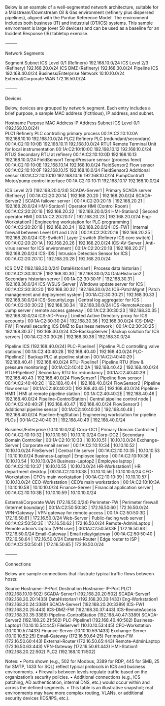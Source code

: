 Below is an example of a well-segmented network architecture, suitable for a Midstream/Downstream Oil & Gas environment (refinery plus dispersed pipelines), aligned with the Purdue Reference Model. The environment includes both business (IT) and industrial (OT/ICS) systems. This sample environment is large (over 50 devices) and can be used as a baseline for an Incident Response (IR) tabletop exercise.

⸻

Network Segments

Segment	Subnet
ICS Level 0/1 (Refinery)	192.168.10.0/24
ICS Level 2/3 (Refinery)	192.168.20.0/24
ICS DMZ (Refinery)	192.168.30.0/24
Pipeline ICS	192.168.40.0/24
Business/Enterprise Network	10.10.10.0/24
External/Corporate WAN	172.16.50.0/24



⸻

Devices

Below, devices are grouped by network segment. Each entry includes a brief purpose, a sample MAC address (fictitious), IP address, and subnet.

Hostname	Purpose	MAC Address	IP Address	Subnet
ICS Level 0/1 (192.168.10.0/24)				
PLC1	Refinery PLC controlling primary process	00:1A:C2:10:10:0A	192.168.10.10	192.168.10.0/24
PLC2	Refinery PLC (redundant/secondary)	00:1A:C2:10:10:0B	192.168.10.11	192.168.10.0/24
RTU1	Remote Terminal Unit for local instrumentation	00:1A:C2:10:10:0C	192.168.10.12	192.168.10.0/24
RTU2	Secondary RTU at refinery	00:1A:C2:10:10:0D	192.168.10.13	192.168.10.0/24
FieldSensor1	Temp/Pressure sensor (process feed)	00:1A:C2:10:10:0E	192.168.10.14	192.168.10.0/24
FieldSensor2	Flow sensor	00:1A:C2:10:10:0F	192.168.10.15	192.168.10.0/24
FieldSensor3	Additional sensor	00:1A:C2:10:10:10	192.168.10.16	192.168.10.0/24
PumpControl1	Motor/pump control interface	00:1A:C2:10:10:11	192.168.10.17	192.168.10.0/24

ICS Level 2/3 (192.168.20.0/24)
SCADA-Server1           | Primary SCADA server (Refinery)                  | 00:1A:C2:20:20:14 | 192.168.20.20   | 192.168.20.0/24
SCADA-Server2           | SCADA failover server                            | 00:1A:C2:20:20:15 | 192.168.20.21   | 192.168.20.0/24
HMI-Station1            | Operator HMI (Control Room)                      | 00:1A:C2:20:20:16 | 192.168.20.22   | 192.168.20.0/24
HMI-Station2            | Second operator HMI                              | 00:1A:C2:20:20:17 | 192.168.20.23   | 192.168.20.0/24
Eng-Workstation1        | Engineering workstation for PLC programming      | 00:1A:C2:20:20:18 | 192.168.20.24   | 192.168.20.0/24
ICS-FW1                 | Internal firewall between Level 0/1 and L2/3     | 00:1A:C2:20:20:19 | 192.168.20.25   | 192.168.20.0/24
ICS-Switch1             | Layer 2 switch (Refinery ICS core switch)        | 00:1A:C2:20:20:1A | 192.168.20.26   | 192.168.20.0/24
ICS-AV-Server           | Anti-virus server for ICS environment            | 00:1A:C2:20:20:1B | 192.168.20.27   | 192.168.20.0/24
ICS-IDS                 | Intrusion Detection Sensor for ICS               | 00:1A:C2:20:20:1C | 192.168.20.28   | 192.168.20.0/24

ICS DMZ (192.168.30.0/24)
DataHistorian1          | Process data historian                            | 00:1A:C2:30:30:1E | 192.168.30.30   | 192.168.30.0/24
DataHistorian2          | Secondary historian server                        | 00:1A:C2:30:30:1F | 192.168.30.31   | 192.168.30.0/24
ICS-WSUS-Server         | Windows update server for ICS                     | 00:1A:C2:30:30:20 | 192.168.30.32   | 192.168.30.0/24
ICS-PatchMgmt           | Patch management and deployment system           | 00:1A:C2:30:30:21 | 192.168.30.33   | 192.168.30.0/24
ICS-SecurityLogs        | Central log aggregator for ICS                    | 00:1A:C2:30:30:22 | 192.168.30.34   | 192.168.30.0/24
ICS-RemoteAccess        | Jump server / remote access gateway               | 00:1A:C2:30:30:23 | 192.168.30.35   | 192.168.30.0/24
ICS-AD-Proxy            | Limited Active Directory proxy for ICS accounts   | 00:1A:C2:30:30:24 | 192.168.30.36   | 192.168.30.0/24
ICS-DMZ-FW              | Firewall securing ICS DMZ to Business network     | 00:1A:C2:30:30:25 | 192.168.30.37   | 192.168.30.0/24
ICS-BackupServer        | Backup solution for ICS servers                   | 00:1A:C2:30:30:26 | 192.168.30.38   | 192.168.30.0/24

Pipeline ICS (192.168.40.0/24)
PLC-Pipeline1           | Pipeline PLC controlling valve stations          | 00:1A:C2:40:40:28 | 192.168.40.40   | 192.168.40.0/24
PLC-Pipeline2           | Backup PLC at pipeline station                   | 00:1A:C2:40:40:29 | 192.168.40.41   | 192.168.40.0/24
RTU-Pipeline1           | Pipeline RTU (flow & pressure monitoring)        | 00:1A:C2:40:40:2A | 192.168.40.42   | 192.168.40.0/24
RTU-Pipeline2           | Secondary RTU for redundancy                     | 00:1A:C2:40:40:2B | 192.168.40.43   | 192.168.40.0/24
FlowSensor1             | Pipeline flow sensor                              | 00:1A:C2:40:40:2C | 192.168.40.44   | 192.168.40.0/24
FlowSensor2             | Pipeline flow sensor                              | 00:1A:C2:40:40:2D | 192.168.40.45   | 192.168.40.0/24
Pipeline-HMI1           | HMI at remote pipeline station                   | 00:1A:C2:40:40:2E | 192.168.40.46   | 192.168.40.0/24
Pipeline-ControlStation | Central pipeline control node                    | 00:1A:C2:40:40:2F | 192.168.40.47   | 192.168.40.0/24
FlowSensor3             | Additional pipeline sensor                        | 00:1A:C2:40:40:30 | 192.168.40.48   | 192.168.40.0/24
Pipeline-EngStation     | Engineering workstation for pipeline PLCs        | 00:1A:C2:40:40:31 | 192.168.40.49   | 192.168.40.0/24

Business/Enterprise (10.10.10.0/24)
Corp-DC1                | Primary Domain Controller                        | 00:1A:C2:10:10:32 | 10.10.10.50      | 10.10.10.0/24
Corp-DC2                | Secondary Domain Controller                      | 00:1A:C2:10:10:33 | 10.10.10.51      | 10.10.10.0/24
Exchange-Server         | Corporate email server                           | 00:1A:C2:10:10:34 | 10.10.10.52      | 10.10.10.0/24
FileServer1             | Central file server                              | 00:1A:C2:10:10:35 | 10.10.10.53      | 10.10.10.0/24
Business-Laptop1        | Employee laptop                                  | 00:1A:C2:10:10:36 | 10.10.10.54      | 10.10.10.0/24
Business-Laptop2        | Employee laptop                                  | 00:1A:C2:10:10:37 | 10.10.10.55      | 10.10.10.0/24
HR-Workstation1         | HR department desktop                            | 00:1A:C2:10:10:38 | 10.10.10.56      | 10.10.10.0/24
CFO-Workstation         | CFO’s main workstation                           | 00:1A:C2:10:10:39 | 10.10.10.57      | 10.10.10.0/24
CEO-Workstation         | CEO’s main workstation                           | 00:1A:C2:10:10:3A | 10.10.10.58      | 10.10.10.0/24
Finance-Server          | Financial application server                     | 00:1A:C2:10:10:3B | 10.10.10.59      | 10.10.10.0/24

External/Corporate WAN (172.16.50.0/24)
Perimeter-FW            | Perimeter firewall (Internet boundary)           | 00:1A:C2:50:50:3C | 172.16.50.60     | 172.16.50.0/24
VPN-Gateway             | VPN gateway for remote access                    | 00:1A:C2:50:50:3D | 172.16.50.61     | 172.16.50.0/24
Web-Server              | Public-facing web server                         | 00:1A:C2:50:50:3E | 172.16.50.62     | 172.16.50.0/24
Remote-AdminLaptop      | Remote admin’s laptop (VPN user)                 | 00:1A:C2:50:50:3F | 172.16.50.63     | 172.16.50.0/24
Email-Gateway           | Email relay/gateway                              | 00:1A:C2:50:50:40 | 172.16.50.64     | 172.16.50.0/24
External-Router         | Edge router to ISP                               | 00:1A:C2:50:50:41 | 172.16.50.65     | 172.16.50.0/24

⸻

Connections

Below are sample connections that illustrate typical traffic flows between hosts:

Source Hostname-IP-Port	Destination Hostname-IP-Port
PLC1 (192.168.10.10:502)	SCADA-Server1 (192.168.20.20:502)
SCADA-Server1 (192.168.20.20:1433)	DataHistorian1 (192.168.30.30:1433)
Eng-Workstation1 (192.168.20.24:3389)	SCADA-Server1 (192.168.20.20:3389)
ICS-FW1 (192.168.20.25:443)	ICS-DMZ-FW (192.168.30.37:443)
ICS-RemoteAccess (192.168.30.35:3389)	Pipeline-ControlStation (192.168.40.47:3389)
SCADA-Server2 (192.168.20.21:502)	PLC-Pipeline1 (192.168.40.40:502)
Business-Laptop1 (10.10.10.54:445)	FileServer1 (10.10.10.53:445)
CFO-Workstation (10.10.10.57:1433)	Finance-Server (10.10.10.59:1433)
Exchange-Server (10.10.10.52:25)	Email-Gateway (172.16.50.64:25)
Perimeter-FW (172.16.50.60:443)	External-Router (172.16.50.65:443)
Remote-AdminLaptop (172.16.50.63:443)	VPN-Gateway (172.16.50.61:443)
HMI-Station1 (192.168.20.22:502)	PLC2 (192.168.10.11:502)

Notes:
	•	Ports shown (e.g., 502 for Modbus, 3389 for RDP, 445 for SMB, 25 for SMTP, 1433 for SQL) reflect typical protocols in ICS and business environments.
	•	Firewalls between levels regulate traffic based on the organization’s security policies.
	•	Additional connections (e.g., ICS patching, AD authentication, internal DNS, etc.) would occur within and across the defined segments.
	•	This table is an illustrative snapshot; real environments may have more complex routing, VLANs, or additional security devices (IDS/IPS, etc.).

